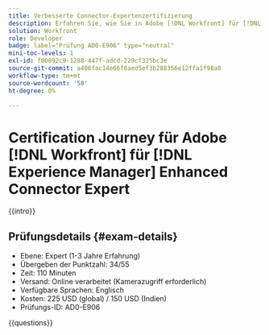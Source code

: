 ```yaml
---
title: Verbesserte Connector-Expertenzertifizierung
description: Erfahren Sie, wie Sie in Adobe [!DNL Workfront] für [!DNL Experience Manager] eine zertifizierte Adobe Certified Expert werden.
solution: Workfront
role: Developer
badge: label="Prüfung AD0-E906" type="neutral"
mini-toc-levels: 1
exl-id: f00092c9-1288-447f-adcd-229cf325bc3e
source-git-commit: a406fac14e66f8aed5ef3b288356e12ffa1f98a0
workflow-type: tm+mt
source-wordcount: '58'
ht-degree: 0%

---
```


# Certification Journey für Adobe [!DNL Workfront] für [!DNL Experience Manager] Enhanced Connector Expert

{{intro}}

## Prüfungsdetails {#exam-details}

* Ebene: Expert (1-3 Jahre Erfahrung)
* Übergeben der Punktzahl: 34/55
* Zeit: 110 Minuten
* Versand: Online verarbeitet (Kamerazugriff erforderlich)
* Verfügbare Sprachen: Englisch
* Kosten: 225 USD (global) / 150 USD (Indien)
* Prüfungs-ID: AD0-E906

{{questions}}
